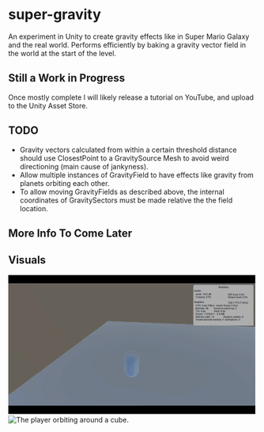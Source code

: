 # super-gravity
An experiment in Unity to create gravity effects like in Super Mario Galaxy and the real world. Performs efficiently by baking a gravity vector field in the world at the start of the level.

## Still a Work in Progress
Once mostly complete I will likely release a tutorial on YouTube, and upload to the Unity Asset Store.

## TODO
- Gravity vectors calculated from within a certain threshold distance should use ClosestPoint to a GravitySource Mesh to avoid weird directioning (main cause of jankyness).
- Allow multiple instances of GravityField to have effects like gravity from planets orbiting each other.
- To allow moving GravityFields as described above, the internal coordinates of GravitySectors must be made relative the the field location.

## More Info To Come Later

## Visuals
![The player walking around a cube.](https://github.com/Ryan-Amaral/super-gravity/blob/master/media/clip1.gif)
![The player orbiting around a cube.](https://github.com/Ryan-Amaral/super-gravity/blob/master/media/clip2.gif)
